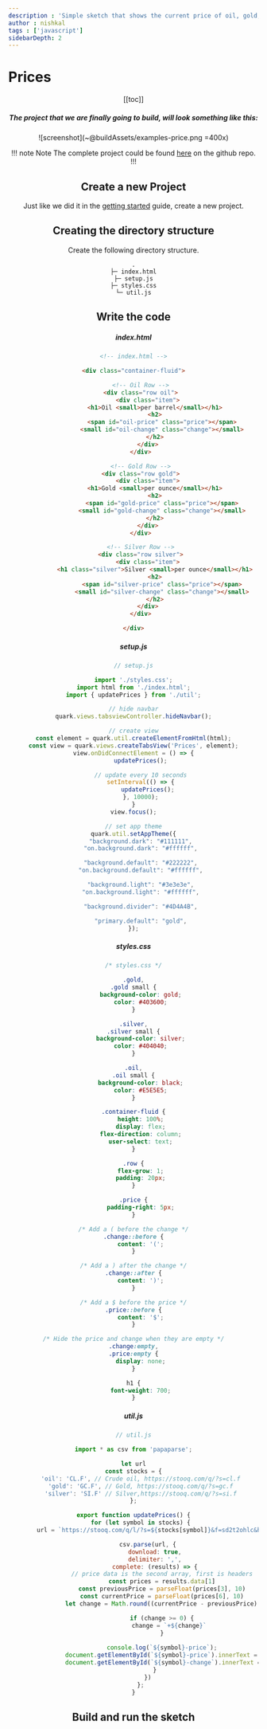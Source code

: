 ```yaml
---
description : 'Simple sketch that shows the current price of oil, gold, and silver using the STOOQ API.'
author : nishkal
tags : ['javascript']
sidebarDepth: 2
---
```


# Prices

<Header />

[[toc]]

##### The project that we are finally going to build, will look something like this:

![screenshot](~@buildAssets/examples-price.png =400x)

!!! note Note
The complete project could be found [here](https://github.com/Nishkalkashyap/Quark-samples/tree/master/examples/prices) on the github repo.
!!!

## Create a new Project
Just like we did it in the [getting started](/guide/getting-started.md) guide, create a new project.

## Creating the directory structure
Create the following directory structure.
```
.
├─ index.html
├─ setup.js
├─ styles.css
└─ util.js
```

## Write the code

##### index.html
```html
<!-- index.html -->

<div class="container-fluid">

	<!-- Oil Row -->
	<div class="row oil">
		<div class="item">
			<h1>Oil <small>per barrel</small></h1>
			<h2>
				<span id="oil-price" class="price"></span>
				<small id="oil-change" class="change"></small>
			</h2>
		</div>
	</div>

	<!-- Gold Row -->
	<div class="row gold">
		<div class="item">
			<h1>Gold <small>per ounce</small></h1>
			<h2>
				<span id="gold-price" class="price"></span>
				<small id="gold-change" class="change"></small>
			</h2>
		</div>
	</div>

	<!-- Silver Row -->
	<div class="row silver">
		<div class="item">
			<h1 class="silver">Silver <small>per ounce</small></h1>
			<h2>
				<span id="silver-price" class="price"></span>
				<small id="silver-change" class="change"></small>
			</h2>
		</div>
	</div>

</div>
```
##### setup.js
```js
// setup.js

import './styles.css';
import html from './index.html';
import { updatePrices } from './util';

// hide navbar
quark.views.tabsviewController.hideNavbar();

// create view
const element = quark.util.createElementFromHtml(html);
const view = quark.views.createTabsView('Prices', element);
view.onDidConnectElement = () => {
    updatePrices();

    // update every 10 seconds
    setInterval(() => {
        updatePrices();
    }, 10000);
}
view.focus();

// set app theme
quark.util.setAppTheme({
    "background.dark": "#111111",
    "on.background.dark": "#ffffff",

    "background.default": "#222222",
    "on.background.default": "#ffffff",

    "background.light": "#3e3e3e",
    "on.background.light": "#ffffff",

    "background.divider": "#4D4A4B",

    "primary.default": "gold",
});
```

##### styles.css
```css
/* styles.css */

.gold,
.gold small {
    background-color: gold;
    color: #403600;
}

.silver,
.silver small {
    background-color: silver;
    color: #404040;
}

.oil,
.oil small {
    background-color: black;
    color: #E5E5E5;
}

.container-fluid {
    height: 100%;
    display: flex;
    flex-direction: column;
    user-select: text;
}

.row {
    flex-grow: 1;
    padding: 20px;
}

.price {
    padding-right: 5px;
}

/* Add a ( before the change */
.change::before {
    content: '(';
}

/* Add a ) after the change */
.change::after {
    content: ')';
}

/* Add a $ before the price */
.price::before {
    content: '$';
}

/* Hide the price and change when they are empty */
.change:empty,
.price:empty {
    display: none;
}

h1 {
    font-weight: 700;
}
```

##### util.js
```js
// util.js

import * as csv from 'papaparse';

let url
const stocks = {
    'oil': 'CL.F', // Crude oil, https://stooq.com/q/?s=cl.f
    'gold': 'GC.F', // Gold, https://stooq.com/q/?s=gc.f
    'silver': 'SI.F' // Silver,https://stooq.com/q/?s=si.f
};

export function updatePrices() {
    for (let symbol in stocks) {
        url = `https://stooq.com/q/l/?s=${stocks[symbol]}&f=sd2t2ohlc&h&e=csv`

        csv.parse(url, {
            download: true,
            delimiter: ',',
            complete: (results) => {
                // price data is the second array, first is headers
                const prices = results.data[1]
                const previousPrice = parseFloat(prices[3], 10)
                const currentPrice = parseFloat(prices[6], 10)
                let change = Math.round((currentPrice - previousPrice) * 100) / 100

                if (change >= 0) {
                    change = `+${change}`
                }
                
                console.log(`${symbol}-price`);
                document.getElementById(`${symbol}-price`).innerText = (currentPrice.toLocaleString());
                document.getElementById(`${symbol}-change`).innerText = (change)
            }
        })
    };
}
```

## Build and run the sketch